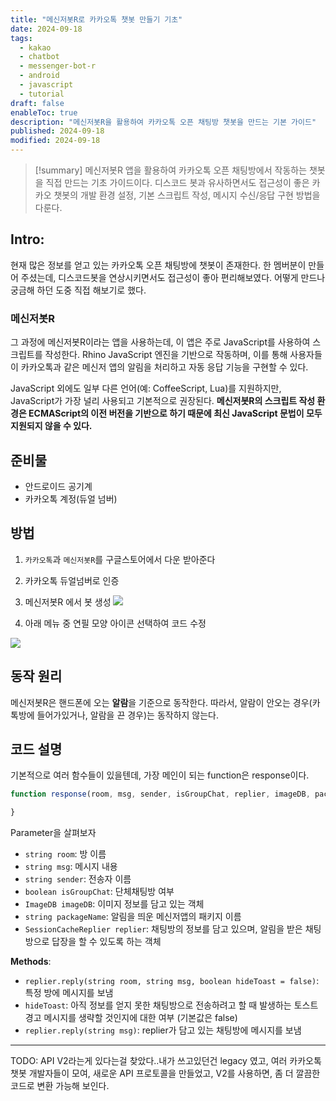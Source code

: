 ```yaml
---
title: "메신저봇R로 카카오톡 챗봇 만들기 기초"
date: 2024-09-18
tags:
  - kakao
  - chatbot
  - messenger-bot-r
  - android
  - javascript
  - tutorial
draft: false
enableToc: true
description: "메신저봇R을 활용하여 카카오톡 오픈 채팅방 챗봇을 만드는 기본 가이드"
published: 2024-09-18
modified: 2024-09-18
---
```


> [!summary]
> 메신저봇R 앱을 활용하여 카카오톡 오픈 채팅방에서 작동하는 챗봇을 직접 만드는 기초 가이드이다. 디스코드 봇과 유사하면서도 접근성이 좋은 카카오 챗봇의 개발 환경 설정, 기본 스크립트 작성, 메시지 수신/응답 구현 방법을 다룬다.

## Intro:

현재 많은 정보를 얻고 있는 카카오톡 오픈 채팅방에 챗봇이 존재한다. 한 멤버분이 만들어 주셨는데, 디스코드봇을 연상시키면서도 접근성이 좋아 편리해보였다. 어떻게 만드나 궁금해 하던 도중 직접 해보기로 했다. 


### 메신저봇R
그 과정에 메신저봇R이라는 앱을 사용하는데, 이 앱은 주로 JavaScript를 사용하여 스크립트를 작성한다. Rhino JavaScript 엔진을 기반으로 작동하며, 이를 통해 사용자들이 카카오톡과 같은 메신저 앱의 알림을 처리하고 자동 응답 기능을 구현할 수 있다.

JavaScript 외에도 일부 다른 언어(예: CoffeeScript, Lua)를 지원하지만, JavaScript가 가장 널리 사용되고 기본적으로 권장된다. **메신저봇R의 스크립트 작성 환경은 ECMAScript의 이전 버전을 기반으로 하기 때문에 최신 JavaScript 문법이 모두 지원되지 않을 수 있다.**


## 준비물

- 안드로이드 공기계
- 카카오톡 계정(듀얼 넘버)

## 방법

1. `카카오톡`과 `메신저봇R`를 구글스토어에서 다운 받아준다
2. 카카오톡 듀얼넘버로 인증
3. 메신저봇R 에서 봇 생성
![](https://i.imgur.com/nFdn6eI.png)

4. 아래 메뉴 중 연필 모양 아이콘 선택하여 코드 수정

![](https://i.imgur.com/6gbpKGp.png)

## 동작 원리

메신저봇R은 핸드폰에 오는 **알람**을 기준으로 동작한다. 따라서, 알람이 안오는 경우(카톡방에 들어가있거나, 알람을 끈 경우)는 동작하지 않는다. 

## 코드 설명

기본적으로 여러 함수들이 있을텐데, 가장 메인이 되는 function은 response이다. 

```js
function response(room, msg, sender, isGroupChat, replier, imageDB, packageName){

}
```


Parameter을 살펴보자

- `string room`: 방 이름
- `string msg`: 메시지 내용
- `string sender`: 전송자 이름
- `boolean isGroupChat`: 단체채팅방 여부
- `ImageDB imageDB`: 이미지 정보를 담고 있는 객체
- `string packageName`: 알림을 띄운 메신저앱의 패키지 이름
- `SessionCacheReplier replier`: 채팅방의 정보를 담고 있으며, 알림을 받은 채팅방으로 답장을 할 수 있도록 하는 객체



**Methods**:

- `replier.reply(string room, string msg, boolean hideToast = false)`: 특정 방에 메시지를 보냄
- `hideToast`: 아직 정보를 얻지 못한 채팅방으로 전송하려고 할 때 발생하는 토스트 경고 메시지를 생략할 것인지에 대한 여부 (기본값은 false)
- `replier.reply(string msg)`: replier가 담고 있는 채팅방에 메시지를 보냄


---

TODO: API V2라는게 있다는걸 찾았다..내가 쓰고있던건 legacy 였고, 여러 카카오톡 챗봇 개발자들이 모여, 새로운 API 프로토콜을 만들었고, V2를 사용하면, 좀 더 깔끔한 코드로 변환 가능해 보인다.
